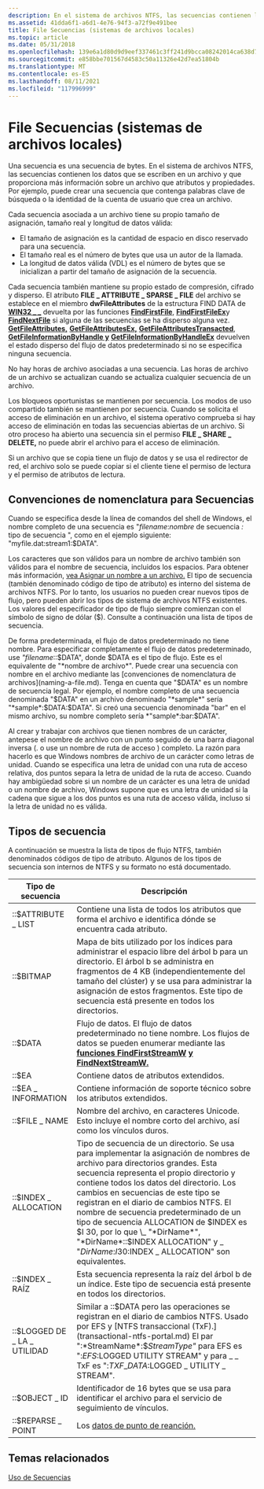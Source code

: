 ```yaml
---
description: En el sistema de archivos NTFS, las secuencias contienen los datos que se escriben en un archivo y que proporciona más información sobre un archivo que atributos y propiedades.
ms.assetid: 41dda6f1-a6d1-4e76-94f3-a72f9e491bee
title: File Secuencias (sistemas de archivos locales)
ms.topic: article
ms.date: 05/31/2018
ms.openlocfilehash: 139e6a1d80d9d9eef337461c3ff241d9bcca08242014ca638d7ec26b41662bcb
ms.sourcegitcommit: e858bbe701567d4583c50a11326e42d7ea51804b
ms.translationtype: MT
ms.contentlocale: es-ES
ms.lasthandoff: 08/11/2021
ms.locfileid: "117996999"
---
```

# <a name="file-streams-local-file-systems"></a>File Secuencias (sistemas de archivos locales)

Una secuencia es una secuencia de bytes. En el sistema de archivos NTFS, las secuencias contienen los datos que se escriben en un archivo y que proporciona más información sobre un archivo que atributos y propiedades. Por ejemplo, puede crear una secuencia que contenga palabras clave de búsqueda o la identidad de la cuenta de usuario que crea un archivo.

Cada secuencia asociada a un archivo tiene su propio tamaño de asignación, tamaño real y longitud de datos válida:

-   El tamaño de asignación es la cantidad de espacio en disco reservado para una secuencia.
-   El tamaño real es el número de bytes que usa un autor de la llamada.
-   La longitud de datos válida (VDL) es el número de bytes que se inicializan a partir del tamaño de asignación de la secuencia.

Cada secuencia también mantiene su propio estado de compresión, cifrado y disperso. El atributo **FILE \_ ATTRIBUTE \_ SPARSE \_ FILE** del archivo se establece en el miembro **dwFileAttributes** de la estructura FIND DATA de [**WIN32 \_ \_**](/windows/desktop/api/MinWinBase/ns-minwinbase-win32_find_dataa) devuelta por las funciones [**FindFirstFile**](/windows/desktop/api/FileAPI/nf-fileapi-findfirstfilea), [**FindFirstFileEx**](/windows/desktop/api/FileAPI/nf-fileapi-findfirstfileexa)y [**FindNextFile**](/windows/desktop/api/FileAPI/nf-fileapi-findnextfilea) si alguna de las secuencias se ha disperso alguna vez. [**GetFileAttributes,**](/windows/desktop/api/FileAPI/nf-fileapi-getfileattributesa) [**GetFileAttributesEx,**](/windows/desktop/api/FileAPI/nf-fileapi-getfileattributesexa) [**GetFileAttributesTransacted**](/windows/desktop/api/WinBase/nf-winbase-getfileattributestransacteda), [**GetFileInformationByHandle y**](/windows/desktop/api/FileAPI/nf-fileapi-getfileinformationbyhandle) [**GetFileInformationByHandleEx**](/windows/desktop/api/WinBase/nf-winbase-getfileinformationbyhandleex) devuelven el estado disperso del flujo de datos predeterminado si no se especifica ninguna secuencia.

No hay horas de archivo asociadas a una secuencia. Las horas de archivo de un archivo se actualizan cuando se actualiza cualquier secuencia de un archivo.

Los bloqueos oportunistas se mantienen por secuencia. Los modos de uso compartido también se mantienen por secuencia. Cuando se solicita el acceso de eliminación en un archivo, el sistema operativo comprueba si hay acceso de eliminación en todas las secuencias abiertas de un archivo. Si otro proceso ha abierto una secuencia sin el permiso **FILE \_ SHARE \_ DELETE,** no puede abrir el archivo para el acceso de eliminación.

Si un archivo que se copia tiene un flujo de datos y se usa el redirector de red, el archivo solo se puede copiar si el cliente tiene el permiso de lectura y el permiso de atributos de lectura.

## <a name="naming-conventions-for-streams"></a>Convenciones de nomenclatura para Secuencias

Cuando se especifica desde la línea de comandos del shell de Windows, el nombre completo de una secuencia es "*filename*:*nombre* de secuencia *:* tipo de secuencia ", como en el ejemplo siguiente: "myfile.dat:stream1:$DATA".

Los caracteres que son válidos para un nombre de archivo también son válidos para el nombre de secuencia, incluidos los espacios. Para obtener más información, [vea Asignar un nombre a un archivo.](naming-a-file.md) El tipo de secuencia (también denominado código de tipo de atributo) es interno del sistema de archivos NTFS. Por lo tanto, los usuarios no pueden crear nuevos tipos de flujo, pero pueden abrir los tipos de sistema de archivos NTFS existentes. Los valores del especificador de tipo de flujo siempre comienzan con el símbolo de signo de dólar ($). Consulte a continuación una lista de tipos de secuencia.

De forma predeterminada, el flujo de datos predeterminado no tiene nombre. Para especificar completamente el flujo de datos predeterminado, use *"filename*::$DATA", donde $DATA es el tipo de flujo. Este es el equivalente de "*nombre de archivo*". Puede crear una secuencia con nombre en el archivo mediante las [convenciones de nomenclatura de archivos](naming-a-file.md). Tenga en cuenta que "$DATA" es un nombre de secuencia legal. Por ejemplo, el nombre completo de una secuencia denominada "$DATA" en un archivo denominado "*sample*" sería "*sample*:$DATA:$DATA". Si creó una secuencia denominada "bar" en el mismo archivo, su nombre completo sería *"sample*:bar:$DATA".

Al crear y trabajar con archivos que tienen nombres de un carácter, antepese el nombre de archivo con un punto seguido de una barra diagonal inversa (. o use un nombre de ruta de acceso \) completo. La razón para hacerlo es que Windows nombres de archivo de un carácter como letras de unidad. Cuando se especifica una letra de unidad con una ruta de acceso relativa, dos puntos separa la letra de unidad de la ruta de acceso. Cuando hay ambigüedad sobre si un nombre de un carácter es una letra de unidad o un nombre de archivo, Windows supone que es una letra de unidad si la cadena que sigue a los dos puntos es una ruta de acceso válida, incluso si la letra de unidad no es válida.

## <a name="stream-types"></a>Tipos de secuencia

A continuación se muestra la lista de tipos de flujo NTFS, también denominados códigos de tipo de atributo. Algunos de los tipos de secuencia son internos de NTFS y su formato no está documentado.



| Tipo de secuencia                | Descripción                                                                                                                                                                                                                                                                                                                                                                                                                                      |
|----------------------------|--------------------------------------------------------------------------------------------------------------------------------------------------------------------------------------------------------------------------------------------------------------------------------------------------------------------------------------------------------------------------------------------------------------------------------------------------|
| ::$ATTRIBUTE \_ LIST         | Contiene una lista de todos los atributos que forma el archivo e identifica dónde se encuentra cada atributo.                                                                                                                                                                                                                                                                                                                                          |
| ::$BITMAP                  | Mapa de bits utilizado por los índices para administrar el espacio libre del árbol b para un directorio. El árbol b se administra en fragmentos de 4 KB (independientemente del tamaño del clúster) y se usa para administrar la asignación de estos fragmentos. Este tipo de secuencia está presente en todos los directorios.                                                                                                                                                                                           |
| ::$DATA                    | Flujo de datos. El flujo de datos predeterminado no tiene nombre. Los flujos de datos se pueden enumerar mediante las [**funciones FindFirstStreamW**](/windows/desktop/api/fileapi/nf-fileapi-findfirststreamw) [**y FindNextStreamW.**](/windows/desktop/api/fileapi/nf-fileapi-findnextstreamw)                                                                                                                                                                                                                                                |
| ::$EA                      | Contiene datos de atributos extendidos.|
| ::$EA \_ INFORMATION         | Contiene información de soporte técnico sobre los atributos extendidos.                                                                                                                                                                                                                                                                                                                                                                                      |
| ::$FILE \_ NAME              | Nombre del archivo, en caracteres Unicode. Esto incluye el nombre corto del archivo, así como los vínculos duros.                                                                                                                                                                                                                                                                                                                                 |
| ::$INDEX \_ ALLOCATION       | Tipo de secuencia de un directorio. Se usa para implementar la asignación de nombres de archivo para directorios grandes. Esta secuencia representa el propio directorio y contiene todos los datos del directorio. Los cambios en secuencias de este tipo se registran en el diario de cambios NTFS. El nombre de secuencia predeterminado de un tipo de secuencia ALLOCATION de $INDEX es $I 30, por lo que \_ "*DirName*", "*DirName*::$INDEX ALLOCATION" y \_ "*DirName*:$I 30:$INDEX \_ ALLOCATION" son equivalentes. |
| ::$INDEX \_ RAÍZ             | Esta secuencia representa la raíz del árbol b de un índice. Este tipo de secuencia está presente en todos los directorios.                                                                                                                                                                                                                                                                                                                                           |
| ::$LOGGED DE \_ LA \_ UTILIDAD | Similar a ::$DATA pero las operaciones se registran en el diario de cambios NTFS. Usado por EFS y [NTFS transaccional (TxF).](transactional-ntfs-portal.md) El par ":*StreamName*:$*StreamType"* para EFS es ":$EFS:$LOGGED UTILITY STREAM" y para \_ \_ TxF es ":$TXF \_ DATA:$LOGGED \_ UTILITY \_ STREAM".                                                                                                                                                    |
| ::$OBJECT \_ ID              | Identificador de 16 bytes que se usa para identificar el archivo para el servicio de seguimiento de vínculos.                                                                                                                                                                                                                                                                                                                                                                           |
| ::$REPARSE \_ POINT          | Los [datos de punto de reanción.](reparse-points.md)|



 

## <a name="related-topics"></a>Temas relacionados

<dl> <dt>

[Uso de Secuencias](using-streams.md)
</dt> </dl>

 

 



